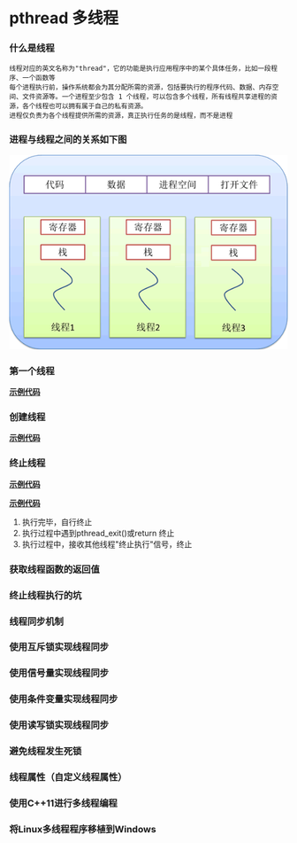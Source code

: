 # pthread 多线程

### 什么是线程

```
线程对应的英文名称为"thread"，它的功能是执行应用程序中的某个具体任务，比如一段程序、一个函数等
每个进程执行前，操作系统都会为其分配所需的资源，包括要执行的程序代码、数据、内存空间、文件资源等。一个进程至少包含 1 个线程，可以包含多个线程，所有线程共享进程的资源，各个线程也可以拥有属于自己的私有资源。
进程仅负责为各个线程提供所需的资源，真正执行任务的是线程，而不是进程

```

### 进程与线程之间的关系如下图

![img](imgs/thread.jpg "进程与线程之间的关系")

### 第一个线程

**[示例代码](00_first_thread/thread.c)**

### 创建线程

**[示例代码](01_create_thread/thread.c)**

### 终止线程

**[示例代码](02_exit_thread/thread.c)**

**[示例代码](03_cancel_thread/thread.c)**

1. 执行完毕，自行终止
2. 执行过程中遇到pthread_exit()或return 终止
3. 执行过程中，接收其他线程"终止执行"信号，终止

### 获取线程函数的返回值

### 终止线程执行的坑

### 线程同步机制

### 使用互斥锁实现线程同步

### 使用信号量实现线程同步

### 使用条件变量实现线程同步

### 使用读写锁实现线程同步

### 避免线程发生死锁

### 线程属性（自定义线程属性）

### 使用C++11进行多线程编程

### 将Linux多线程程序移植到Windows
